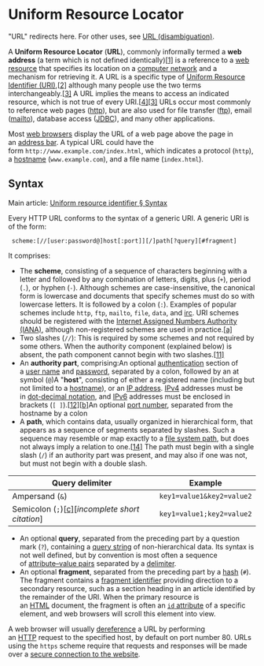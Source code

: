 # Uniform Resource Locator

"URL" redirects here. For other uses, see [URL (disambiguation)](https://en.wikipedia.org/wiki/URL_(disambiguation)).

A **Uniform Resource Locator** (**URL**), commonly informally termed a **web address** (a term which is not defined identically)[[1\]](https://en.wikipedia.org/wiki/Uniform_Resource_Locator#cite_note-FOOTNOTEW3C2009-1) is a reference to a [web resource](https://en.wikipedia.org/wiki/Web_resource) that specifies its location on a [computer network](https://en.wikipedia.org/wiki/Computer_network) and a mechanism for retrieving it. A URL is a specific type of [Uniform Resource Identifier (URI)](https://en.wikipedia.org/wiki/Uniform_Resource_Identifier),[[2\]](https://en.wikipedia.org/wiki/Uniform_Resource_Locator#cite_note-FOOTNOTERFC_39862005-2) although many people use the two terms interchangeably.[[3\]](https://en.wikipedia.org/wiki/Uniform_Resource_Locator#cite_note-FOOTNOTEJoint_W3C.2FIETF_URI_Planning_Interest_Group2002-3) A URL implies the means to access an indicated resource, which is not true of every URI.[[4\]](https://en.wikipedia.org/wiki/Uniform_Resource_Locator#cite_note-FOOTNOTERFC_23961998-4)[[3\]](https://en.wikipedia.org/wiki/Uniform_Resource_Locator#cite_note-FOOTNOTEJoint_W3C.2FIETF_URI_Planning_Interest_Group2002-3) URLs occur most commonly to reference web pages ([http](https://en.wikipedia.org/wiki/Http)), but are also used for file transfer ([ftp](https://en.wikipedia.org/wiki/File_Transfer_Protocol)), email ([mailto](https://en.wikipedia.org/wiki/Mailto)), database access ([JDBC](https://en.wikipedia.org/wiki/Java_Database_Connectivity)), and many other applications.

Most [web browsers](https://en.wikipedia.org/wiki/Web_browser) display the URL of a web page above the page in an [address bar](https://en.wikipedia.org/wiki/Address_bar). A typical URL could have the form `http://www.example.com/index.html`, which indicates a protocol (`http`), a [hostname](https://en.wikipedia.org/wiki/Hostname) (`www.example.com`), and a file name (`index.html`).

## Syntax

Main article: [Uniform resource identifier § Syntax](https://en.wikipedia.org/wiki/Uniform_resource_identifier#Syntax)

Every HTTP URL conforms to the syntax of a generic URI. A generic URI is of the form:

```
 scheme:[//[user:password@]host[:port]][/]path[?query][#fragment]

```

It comprises:

- The **scheme**, consisting of a sequence of characters beginning with a letter and followed by any combination of letters, digits, plus (`+`), period (`.`), or hyphen (`-`). Although schemes are case-insensitive, the canonical form is lowercase and documents that specify schemes must do so with lowercase letters. It is followed by a colon (`:`). Examples of popular schemes include `http`, `ftp`, `mailto`, `file`, `data`, and [irc](https://en.wikipedia.org/wiki/Internet_Relay_Chat#URI_scheme). URI schemes should be registered with the [Internet Assigned Numbers Authority (IANA)](https://en.wikipedia.org/wiki/Internet_Assigned_Numbers_Authority), although non-registered schemes are used in practice.[[a\]](https://en.wikipedia.org/wiki/Uniform_Resource_Locator#cite_note-11)
- Two slashes (`//`): This is required by some schemes and not required by some others. When the authority component (explained below) is absent, the path component cannot begin with two slashes.[[11\]](https://en.wikipedia.org/wiki/Uniform_Resource_Locator#cite_note-FOOTNOTERFC_39862005.C2.A73-12)
- An **authority part**, comprising:An optional [authentication](https://en.wikipedia.org/wiki/Authentication) section of a [user name](https://en.wikipedia.org/wiki/User_name) and [password](https://en.wikipedia.org/wiki/Password), separated by a colon, followed by an at symbol (`@`)A "**host**", consisting of either a registered name (including but not limited to a [hostname](https://en.wikipedia.org/wiki/Hostname)), or an [IP address](https://en.wikipedia.org/wiki/IP_address). [IPv4](https://en.wikipedia.org/wiki/IPv4) addresses must be in [dot-decimal notation](https://en.wikipedia.org/wiki/Dot-decimal_notation), and [IPv6](https://en.wikipedia.org/wiki/IPv6) addresses must be enclosed in brackets (`[ ]`).[[12\]](https://en.wikipedia.org/wiki/Uniform_Resource_Locator#cite_note-FOOTNOTERFC_39862005.C2.A73.2.2-13)[[b\]](https://en.wikipedia.org/wiki/Uniform_Resource_Locator#cite_note-15)An optional [port number](https://en.wikipedia.org/wiki/Port_(computer_networking)), separated from the hostname by a colon
- A **path**, which contains data, usually organized in hierarchical form, that appears as a sequence of segments separated by slashes. Such a sequence may resemble or map exactly to a [file system path](https://en.wikipedia.org/wiki/Path_(computing)), but does not always imply a relation to one.[[14\]](https://en.wikipedia.org/wiki/Uniform_Resource_Locator#cite_note-FOOTNOTERFC_23961998.C2.A73.3-16) The path must begin with a single slash (`/`) if an authority part was present, and may also if one was not, but must not begin with a double slash.

| Query delimiter                          | Example                   |
| ---------------------------------------- | ------------------------- |
| Ampersand (`&`)                          | `key1=value1&key2=value2` |
| Semicolon (`;`)[[c\]](https://en.wikipedia.org/wiki/Uniform_Resource_Locator#cite_note-18)[*incomplete short citation*] | `key1=value1;key2=value2` |

- An optional **query**, separated from the preceding part by a question mark (`?`), containing a [query string](https://en.wikipedia.org/wiki/Query_string) of non-hierarchical data. Its syntax is not well defined, but by convention is most often a sequence of [attribute–value pairs](https://en.wikipedia.org/wiki/Attribute%E2%80%93value_pair) separated by a [delimiter](https://en.wikipedia.org/wiki/Delimiter).
- An optional **fragment**, separated from the preceding part by a [hash](https://en.wikipedia.org/wiki/Number_sign) (`#`). The fragment contains a [fragment identifier](https://en.wikipedia.org/wiki/Fragment_identifier) providing direction to a secondary resource, such as a section heading in an article identified by the remainder of the URI. When the primary resource is an [HTML](https://en.wikipedia.org/wiki/HTML) document, the fragment is often an [`id` attribute](https://en.wikipedia.org/wiki/HTML#Attributes) of a specific element, and web browsers will scroll this element into view.

A web browser will usually [dereference](https://en.wikipedia.org/wiki/Uniform_Resource_Identifier#URI_resolution) a URL by performing an [HTTP](https://en.wikipedia.org/wiki/Hypertext_Transfer_Protocol) request to the specified host, by default on port number 80. URLs using the `https` scheme require that requests and responses will be made over a [secure connection to the website](https://en.wikipedia.org/wiki/HTTPS).